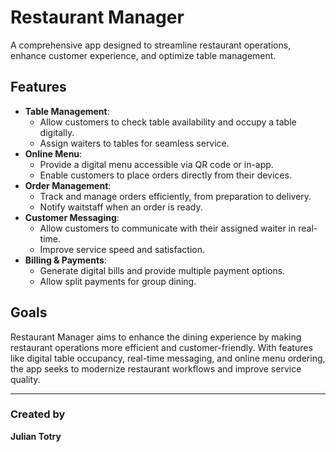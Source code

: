 # Restaurant Manager

A comprehensive app designed to streamline restaurant operations, enhance customer experience, and optimize table management.

## Features

- **Table Management**:
  - Allow customers to check table availability and occupy a table digitally.
  - Assign waiters to tables for seamless service.
- **Online Menu**:
  - Provide a digital menu accessible via QR code or in-app.
  - Enable customers to place orders directly from their devices.
- **Order Management**:
  - Track and manage orders efficiently, from preparation to delivery.
  - Notify waitstaff when an order is ready.
- **Customer Messaging**:
  - Allow customers to communicate with their assigned waiter in real-time.
  - Improve service speed and satisfaction.
- **Billing & Payments**:
  - Generate digital bills and provide multiple payment options.
  - Allow split payments for group dining.

## Goals

Restaurant Manager aims to enhance the dining experience by making restaurant operations more efficient and customer-friendly. With features like digital table occupancy, real-time messaging, and online menu ordering, the app seeks to modernize restaurant workflows and improve service quality.

---

### Created by

**Julian Totry**

